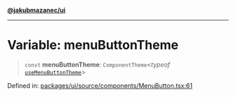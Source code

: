 [**@jakubmazanec/ui**](../README.md)

---

# Variable: menuButtonTheme

> `const` **menuButtonTheme**: `ComponentTheme`\<_typeof_
> [`useMenuButtonTheme`](../functions/useMenuButtonTheme.md)\>

Defined in:
[packages/ui/source/components/MenuButton.tsx:61](https://github.com/jakubmazanec/tools/blob/7c5f40d811171692b72a47160bc33d644201b16a/packages/ui/source/components/MenuButton.tsx#L61)
